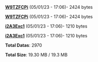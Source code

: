 [**W9TZFCPi**](/data/W9TZFCPi.txt) (05/01/23 - 17:06)- 2424 bytes

[**W9TZFCPi**](/data/W9TZFCPi.txt) (05/01/23 - 17:06)- 2424 bytes

[**i2A3Exc1**](/data/i2A3Exc1.txt) (05/01/23 - 17:06)- 1210 bytes

[**i2A3Exc1**](/data/i2A3Exc1.txt) (05/01/23 - 17:06)- 1210 bytes

**Total Datas**: 2970

**Total Size**: 19.30 MB / 19.3 MB